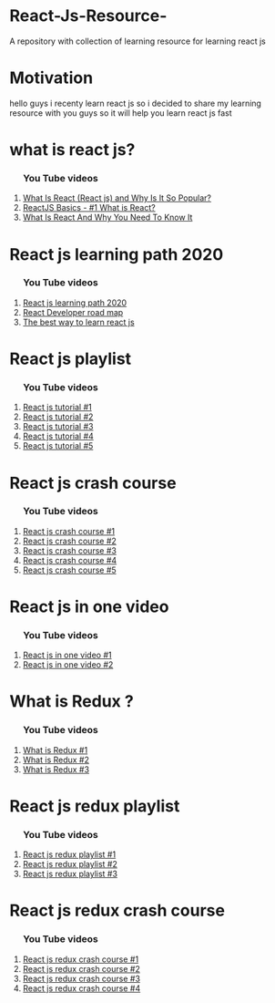 # React-Js-Resource-
A repository with collection of learning resource for learning  react js  

# Motivation
<p> hello guys i recenty learn react js so i decided to share my learning resource with you guys so it will  help you learn react js fast </p>

# what is react js?

   <ol>
    <h3>You Tube videos </h3>
    <li> <a href="https://www.youtube.com/watch?v=N3AkSS5hXMA">What Is React (React js) and  Why Is It So Popular?</a></li>
   <li> <a href="https://www.youtube.com/watch?v=JPT3bFIwJYA">ReactJS Basics - #1 What is React?</a></li> 
  <li> <a href="https://www.youtube.com/watch?v=1wZoGFF_oi4">What Is React And Why You Need To Know It</a></li>
  </ol>

# React js learning path 2020 
  <ol>
    <h3>You Tube videos </h3>
    <li> <a href="https://www.youtube.com/watch?v=Q9Qx2Xef0do">React js learning path 2020 </a></li>
   <li> <a href="https://www.youtube.com/watch?v=PNlfbjZ3ChY">React Developer road map</a></li> 
   <li> <a href="https://www.youtube.com/watch?v=XFERYx0zP5s">The best way to learn react js </a></li> 
  </ol>

# React js playlist 
  <ol>
    <h3>You Tube videos </h3>
    <li> <a href="https://www.youtube.com/watch?v=QFaFIcGhPoM&list=PLC3y8-rFHvwgg3vaYJgHGnModB54rxOk3">React js tutorial #1 </a></li>
   <li> <a href="https://www.youtube.com/watch?v=yZ0f1Apb5CU&list=PL4cUxeGkcC9i0_2FF-WhtRIfIJ1lXlTZR">React js tutorial #2</a></li> 
   <li> <a href="https://www.youtube.com/watch?v=DLX62G4lc44&list=PLWKjhJtqVAbkArDMazoARtNz1aMwNWmvC">React js tutorial #3</a></li> 
   <li> <a href="https://www.youtube.com/watch?v=JPT3bFIwJYA&list=PL55RiY5tL51oyA8euSROLjMFZbXaV7skS">React js tutorial #4</a></li> 
   <li> <a href="https://www.youtube.com/watch?v=pp2Jl7xkoeA&list=PL9ooVrP1hQOGN1jUBxcghKWedTVD2Ns0z">React js tutorial #5</a></li> 
   
  </ol>

# React js crash course
<ol>
    <h3>You Tube videos </h3>
    <li> <a href="https://www.youtube.com/watch?v=sBws8MSXN7A">React js crash course #1 </a></li>
   <li> <a href="https://www.youtube.com/watch?v=nvHeB32ICDM">React js crash course #2</a></li> 
   <li> <a href="https://www.youtube.com/user/programmingwithmosh">React js crash course #3</a></li> 
   <li> <a href="https://www.youtube.com/watch?v=mACw_G-okPE">React js crash course #4</a></li> 
   <li> <a href="https://www.youtube.com/watch?v=hQAHSlTtcmY">React js crash course #5</a></li> 

  </ol>

# React js in one video 
<ol>
    <h3>You Tube videos </h3>
    <li> <a href="https://www.youtube.com/watch?v=DLX62G4lc44">React js  in one video  #1 </a></li>
   <li> <a href="https://www.youtube.com/watch?v=fSp2C7QPH8M">React js  in one video  #2</a></li> 
  </ol>
 

# What is Redux ?
<ol>
    <h3>You Tube videos </h3>
    <li> <a href="https://www.youtube.com/watch?v=np8A_aW7Pew">What is Redux #1 </a></li>
    <li> <a href="https://www.youtube.com/watch?v=3sjMRS1gJys">What is Redux #2 </a></li>
    <li> <a href="https://www.youtube.com/watch?v=mhqO-VL6U2I">What is Redux #3 </a></li>
  </ol>


# React js redux playlist
<ol>
    <h3>You Tube videos </h3>
    <li> <a href="https://www.youtube.com/watch?v=9boMnm5X9ak&list=PLC3y8-rFHvwheJHvseC3I0HuYI2f46oAK">React js redux playlist #1 </a></li>
   <li> <a href="https://www.youtube.com/watch?v=DiLVAXlVYR0&list=PL6gx4Cwl9DGBbSLZjvleMwldX8jGgXV6a">React js redux playlist #2</a></li> 
   <li> <a href="https://www.youtube.com/watch?v=qrsle5quS7A&list=PL55RiY5tL51rrC3sh8qLiYHqUV3twEYU_">React js redux playlist #3</a></li> 
  </ol>
  
# React js redux crash course
<ol>
    <h3>You Tube videos </h3>
    <li> <a href="https://www.youtube.com/watch?v=93p3LxR9xfM">React js redux crash course #1 </a></li> 
    <li> <a href="https://www.youtube.com/watch?v=CVpUuw9XSjY">React js redux crash course #2 </a></li>  
    <li> <a href="https://www.youtube.com/watch?v=poQXNp9ItL4">React js redux crash course #3 </a></li>  
    <li> <a href=" https://www.youtube.com/watch?v=tOtGnCBXU3U">React js redux crash course #4 </a></li>  
<ol>
   
   
   
  

